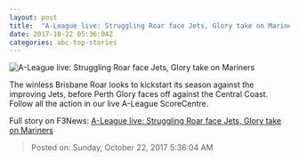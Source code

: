 ```yaml
---
layout: post
title:  "A-League live: Struggling Roar face Jets, Glory take on Mariners"
date: 2017-10-22 05:36:04Z
categories: abc-top-stories
---
```


![A-League live: Struggling Roar face Jets, Glory take on Mariners](http://www.abc.net.au/news/image/9020792-1x1-700x700.jpg)

The winless Brisbane Roar looks to kickstart its season against the improving Jets, before Perth Glory faces off against the Central Coast. Follow all the action in our live A-League ScoreCentre.


Full story on F3News: [A-League live: Struggling Roar face Jets, Glory take on Mariners](http://www.f3nws.com/n/RtRTF)

> Posted on: Sunday, October 22, 2017 5:36:04 AM
